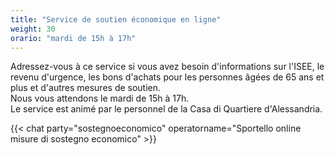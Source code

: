 ```yaml
---
title: "Service de soutien économique en ligne"
weight: 30
orario: "mardi de 15h à 17h"
---
```


Adressez-vous à ce service si vous avez besoin d'informations sur l'ISEE, le revenu d'urgence, les bons d'achats pour les personnes âgées de 65 ans et plus et d'autres mesures de soutien.  
Nous vous attendons le mardi de 15h à 17h.   
Le service est animé par le personnel de la Casa di Quartiere d'Alessandria.

{{< chat party="sostegnoeconomico" operatorname="Sportello online misure di sostegno economico" >}}
